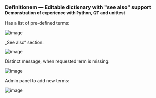 ### Definitionem — Editable dictionary with "see also" support<br><sup>Demonstration of experience with Python, QT and unittest<br/></sup>

Has a list of pre-defined terms:

![image](https://user-images.githubusercontent.com/21037777/215037723-0bb7cfeb-0cbf-423d-abc4-6f77b0ff1e67.png)

„See also“ section:

![image](https://user-images.githubusercontent.com/21037777/215039069-c5e0d64c-cf7d-481c-af53-0931fe06aba5.png)

Distinct message, when requested term is missing:

![image](https://user-images.githubusercontent.com/21037777/215038350-3c2fd353-93a8-47f2-895f-2111aea6dbc4.png)

Admin panel to add new terms:

![image](https://user-images.githubusercontent.com/21037777/215038869-8bcf474a-3e32-4826-a898-94152139ddcd.png)

